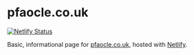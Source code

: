 pfaocle.co.uk
===

[![Netlify Status](https://api.netlify.com/api/v1/badges/bc8241fc-bf9f-4ba1-a493-4e165c48da50/deploy-status)](https://app.netlify.com/sites/pfaocle/deploys)

Basic, informational page for [pfaocle.co.uk], hosted with [Netlify].

[pfaocle.co.uk]: http://pfaocle.co.uk/
[Netlify]: https://www.netlify.com/
